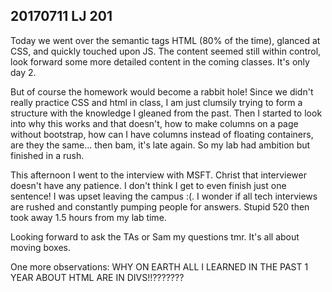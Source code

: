 ## 20170711 LJ 201
Today we went over the semantic tags HTML (80% of the time), glanced at CSS, and quickly touched upon JS. The content seemed still within control, look forward some more detailed content in the coming classes. It's only day 2.

But of course the homework would become a rabbit hole! Since we didn't really practice CSS and html in class, I am just clumsily trying to form a structure with the knowledge I gleaned from the past. Then I started to look into why this works and that doesn't, how to make columns on a page without bootstrap, how can I have columns instead of floating containers, are they the same... then bam, it's late again. So my lab had ambition but finished in a rush.

This afternoon I went to the interview with MSFT. Christ that interviewer doesn't have any patience. I don't think I get to even finish just one sentence! I was upset leaving the campus :(. I wonder if all tech interviews are rushed and constantly pumping people for answers. Stupid 520 then took away 1.5 hours from my lab time.

Looking forward to ask the TAs or Sam my questions tmr. It's all about moving boxes.

One more observations: WHY ON EARTH ALL I LEARNED IN THE PAST 1 YEAR ABOUT HTML ARE IN DIVS!!???????
